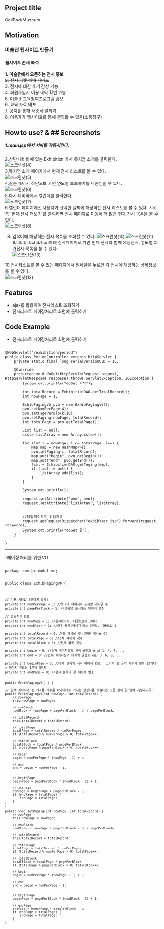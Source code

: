## Project title
 CallBackMuseum

## Motivation
### 미술관 웹사이트 만들기

#### 웹사이트 존재 목적
**1. 미술관에서 오픈하는 전시 홍보**   
~~2. 전시 티켓 예매 서비스~~   
3. 전시에 대한 후기 감상 가능   
4. 회원가입시 이용 내역 확인 가능   
5. 미술관 교육참여프로그램 홍보   
6. 교육 자료 배포   
7. 공지를 통해 새소식 알리기   
8. 이용자가 웹사이트를 통해 문의할 수 있음(소통창구)   

## How to use? & ## Screenshots  
##### 1.main.jsp에서 서버를 작동시킨다.   
2.상단 네비바에 있는 Exhibition 가서 뮤지엄 소개를 클릭한다.   
![스크린샷(4)](https://user-images.githubusercontent.com/73566078/110464285-4d3c6780-8116-11eb-9dee-594d2003f2b0.png)   
3.뮤지엄 소개 페이지에서 현재 전시 리스트를 볼 수 있다.   
![스크린샷(5)](https://user-images.githubusercontent.com/73566078/110464291-4e6d9480-8116-11eb-8971-1acb4c989ae6.png)   
4.같은 페이지 하단으로 가면 연도별 브로슈어를 다운받을 수 있다.   
![스크린샷(6)](https://user-images.githubusercontent.com/73566078/110464296-4f9ec180-8116-11eb-8cbe-5ef5e4a5d41c.png)   
5.다시 네비바에서 캘린더를 클릭한다.   
![스크린샷(7)](https://user-images.githubusercontent.com/73566078/110464305-5299b200-8116-11eb-8785-5be1e823a0d4.png)   
6.캘린더 페이지에선 사용자가 선택한 날짜에 해당하는 전시 리스트를 볼 수 있다.
7.우측 '현재 전시 더보기'를 클릭하면 전시 페이지로 이동해 더 많은 현재 전시 목록을 볼 수 있다.      
![스크린샷(8)](https://user-images.githubusercontent.com/73566078/110464310-54637580-8116-11eb-831d-da8c38b6f9f4.png) 

8. 검색어에 해당하는 전시 목록을 조회할 수 있다.
![스크린샷(10)](https://user-images.githubusercontent.com/73566078/110464316-56c5cf80-8116-11eb-85ac-d1c67efab1f3.png)
![스크린샷(11)](https://user-images.githubusercontent.com/73566078/110464326-59282980-8116-11eb-98e7-35722bea0e13.png)   
9.네비바 Exhibition아래 전시페이지로 가면 현재 전시와 함께 예정전시, 연도별 과거전시 목록을 볼 수 있다.   
![스크린샷(13)](https://user-images.githubusercontent.com/73566078/110465146-672a7a00-8117-11eb-9afc-e7a4dd7f7a92.png)

10.전시리스트를 볼 수 있는 페이지에서 썸네일을 누르면 각 전시에 해당하는 상세정보를 볼 수 있다.   
![스크린샷(12)](https://user-images.githubusercontent.com/73566078/110464336-5c231a00-8116-11eb-8278-7e016b26b48c.png)


## Features
* ajax를 활용하여 전시리스트 조회하기
* 전시리스트 페이징처리로 화면에 출력하기

## Code Example
* 전시리스트 페이징처리로 화면에 출력하기
<pre><code>
@WebServlet("/exhibition/period")
public class PeriodController extends HttpServlet {
	private static final long serialVersionUID = 1L;

	@Override
	protected void doGet(HttpServletRequest request, HttpServletResponse response) throws ServletException, IOException {
		System.out.println("doGet 시작");
		
		int totalRecord = ExhibitionDAO.getTotalRecord();
		int nowPage = 1;
		
		ExhibPagingVO pvo = new ExhibPagingVO();
		pvo.setNumPerPage(4);
		pvo.setPagePerBlock(10);
		pvo.setPaging(nowPage, totalRecord);
		int totalPage = pvo.getTotalPage();
		
		List<ExhibVO> list = null;
		List<List<ExhibVO>> listArray = new ArrayList<>();
		
		for (int i = nowPage; i <= totalPage; i++) {
			Map<String, Integer> map = new HashMap<>();
			pvo.setPaging(i, totalRecord);
			map.put("begin", pvo.getBegin());
			map.put("end", pvo.getEnd());
			list = ExhibitionDAO.getPaging(map);
			if (list != null) {
				listArray.add(list);				
			}
		}
		
		System.out.println();
		
		request.setAttribute("pvo", pvo);
		request.setAttribute("listArray", listArray);
			
				
		//응답페이지로 위임처리
		request.getRequestDispatcher("exhibYear.jsp").forward(request, response);
		System.out.println("doGet 끝");
	}
	
}
</code></pre>   
<hr/>
-페이징 처리를 위한 VO
<pre><code>
package com.bc.model.vo;

public class ExhibPagingVO {

	// 기본 세팅값 (변하지 않음)
	private int numPerPage = 5; //하나의 페이지에 표시할 게시글 수
	private int pagePerBlock = 5; //블록당 표시하는 페이지 갯수

	// 유동적인 필드 
	private int nowPage = 1; //현재페이지, 디폴트값이 1이다.
	private int nowBlock = 1; //현재 블록(페이지 담는 단위), 디폴트값 1
	
	private int totalRecord = 0; //총 게시물 갯수(원본 게시글 수)
	private int totalPage = 0; //전체 페이지 갯수
	private int totalBlock = 0; //전체 블록 갯수
	
	private int begin = 0; //현재 페이지상의 시작 글번호 e.g) 1, 4, 7, ...
	private int end = 0; //현재 페이지상의 마지막 글번호 eg) 3, 6, 9, ...
	
	private int beginPage = 0; //현재 블록의 시작 페이지 번호 . 그니까 총 글의 개수가 만약 13개다-> 페이지 번호는 1부터 5까지
	private int endPage = 0; //현재 블록의 끝 페이지 번호 
	
	
	public ExhibPagingVO() { }
	
	// 현재 페이지와 총 게시물 개수를 파라미터로 가지는 생성자를 호출하면 모든 값이 한 번에 세팅되도록!
	public ExhibPagingVO(int nowPage, int totalRecord) {
		// nowPage
		this.nowPage = nowPage;
		
		// nowBlock
		nowBlock = (nowPage + pagePerBlock - 1) / pagePerBlock;
		
		// totalRecord
		this.totalRecord = totalRecord;
		
		// totalPage
		totalPage = totalRecord / numPerPage;
		if (totalRecord % numPerPage > 0) totalPage++;
		
		// totalBlock
		totalBlock = totalPage / pagePerBlock;
		if (totalPage % pagePerBlock > 0) totalBlock++;
		
		// begin
		begin = numPerPage * (nowPage - 1) + 1;
		
		// end
		end = begin + numPerPage - 1;
		
		
		// beginPage
		beginPage = pagePerBlock * (nowBlock - 1) + 1;
		
		// endPage
		endPage = beginPage + pagePerBlock - 1;
		if (endPage > totalPage) {
			endPage = totalPage;
		}
	}
	
	public void setPaging(int nowPage, int totalRecord) {
		// nowPage
		this.nowPage = nowPage;
		
		// nowBlock
		nowBlock = (nowPage + pagePerBlock - 1) / pagePerBlock;
		
		// totalRecord
		this.totalRecord = totalRecord;
		
		// totalPage
		totalPage = totalRecord / numPerPage;
		if (totalRecord % numPerPage > 0) totalPage++;
		
		// totalBlock
		totalBlock = totalPage / pagePerBlock;
		if (totalPage % pagePerBlock > 0) totalBlock++;
		
		// begin
		begin = numPerPage * (nowPage - 1) + 1;
		
		// end
		end = begin + numPerPage - 1;
		
		
		// beginPage
		beginPage = pagePerBlock * (nowBlock - 1) + 1;
		
		// endPage
		endPage = beginPage + pagePerBlock - 1;
		if (endPage > totalPage) {
			endPage = totalPage;
		}
	}
</code></pre>




   









